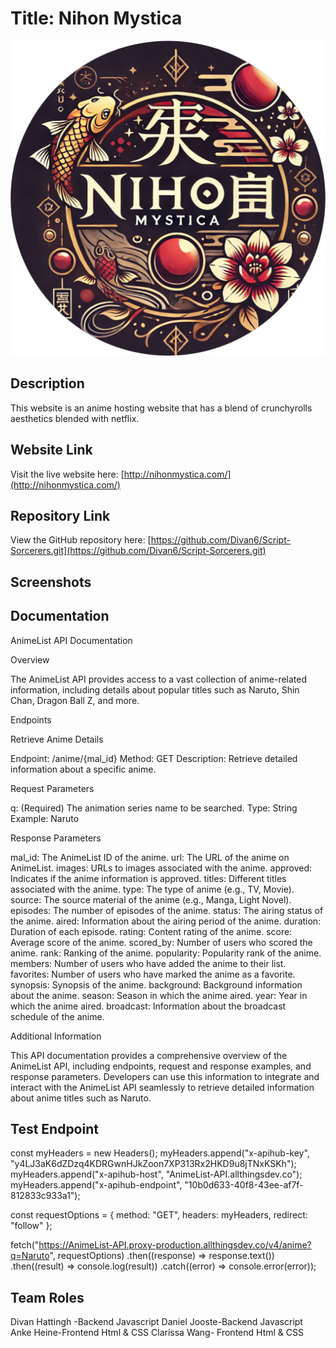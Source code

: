 # Title: Nihon Mystica


![Nihon Mystica Logo](./images/logo.png "Project Logo")


## Description


This website is an anime hosting website that has a blend of crunchyrolls aesthetics blended with netflix.

## Website Link


Visit the live website here: [http://nihonmystica.com/](http://nihonmystica.com/)


## Repository Link


View the GitHub repository here: [https://github.com/Divan6/Script-Sorcerers.git](https://github.com/Divan6/Script-Sorcerers.git)


## Screenshots


## Documentation

AnimeList API Documentation

Overview

The AnimeList API provides access to a vast collection of anime-related information, including details about popular titles such as Naruto, Shin Chan, Dragon Ball Z, and more.


Endpoints

Retrieve Anime Details

Endpoint: /anime/{mal_id}
Method: GET
Description: Retrieve detailed information about a specific anime.


Request Parameters

q: (Required) The animation series name to be searched.
Type: String
Example: Naruto


Response Parameters

mal_id: The AnimeList ID of the anime.
url: The URL of the anime on AnimeList.
images: URLs to images associated with the anime.
approved: Indicates if the anime information is approved.
titles: Different titles associated with the anime.
type: The type of anime (e.g., TV, Movie).
source: The source material of the anime (e.g., Manga, Light Novel).
episodes: The number of episodes of the anime.
status: The airing status of the anime.
aired: Information about the airing period of the anime.
duration: Duration of each episode.
rating: Content rating of the anime.
score: Average score of the anime.
scored_by: Number of users who scored the anime.
rank: Ranking of the anime.
popularity: Popularity rank of the anime.
members: Number of users who have added the anime to their list.
favorites: Number of users who have marked the anime as a favorite.
synopsis: Synopsis of the anime.
background: Background information about the anime.
season: Season in which the anime aired.
year: Year in which the anime aired.
broadcast: Information about the broadcast schedule of the anime.


Additional Information

This API documentation provides a comprehensive overview of the AnimeList API, including endpoints, request and response examples, and response parameters. Developers can use this information to integrate and interact with the AnimeList API seamlessly to retrieve detailed information about anime titles such as Naruto.


## Test Endpoint

const myHeaders = new Headers();
myHeaders.append("x-apihub-key", "y4LJ3aK6dZDzq4KDRGwnHJkZoon7XP313Rx2HKD9u8jTNxKSKh");
myHeaders.append("x-apihub-host", "AnimeList-API.allthingsdev.co");
myHeaders.append("x-apihub-endpoint", "10b0d633-40f8-43ee-af7f-812833c933a1");

const requestOptions = {
   method: "GET",
   headers: myHeaders,
   redirect: "follow"
};

fetch("https://AnimeList-API.proxy-production.allthingsdev.co/v4/anime?q=Naruto", requestOptions)
   .then((response) => response.text())
   .then((result) => console.log(result))
   .catch((error) => console.error(error));

## Team Roles

Divan Hattingh -Backend Javascript
Daniel Jooste-Backend Javascript
Anke Heine-Frontend Html & CSS
Clarissa Wang- Frontend Html & CSS